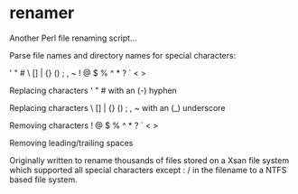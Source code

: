 # renamer
Another Perl file renaming script...

Parse file names and directory names for special characters:

' " # \ [] | {} () ; , ~ ! @ $ % ^ * ? ` < >

Replacing characters ' " # with an (-) hyphen

Replacing characters \ [] | {} () ; , ~ with an (_) underscore

Removing characters ! @ $ % ^ * ? ` < >

Removing leading/trailing spaces

Originally written to rename thousands of files stored on a Xsan file system which supported all special characters except : / in the filename to a NTFS based file system.
